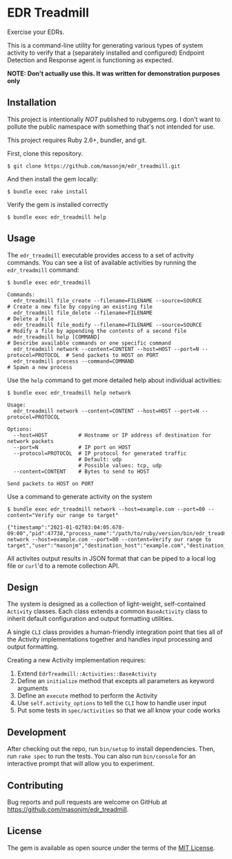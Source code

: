 # EDR Treadmill

Exercise your EDRs.

This is a command-line utility for generating various types of system activity
to verify that a (separately installed and configured) Endpoint
Detection and Response agent is functioning as expected.

**NOTE: Don't actually use this. It was written for demonstration purposes
only**


## Installation

This project is intentionally _NOT_ published to rubygems.org. I don't want to
pollute the public namespace with something that's not intended for use.

This project requires Ruby 2.6+, bundler, and git.

First, clone this repository.

    $ git clone https://github.com/masonjm/edr_treadmill.git

And then install the gem locally:

    $ bundle exec rake install

Verify the gem is installed correctly

    $ bundle exec edr_treadmill help


## Usage

The `edr_treadmill` executable provides access to a set of activity commands.
You can see a list of available activities by running the `edr_treadmill`
command:

    $ bundle exec edr_treadmill

    Commands:
      edr_treadmill file_create --filename=FILENAME --source=SOURCE                     # Create a new file by copying an existing file
      edr_treadmill file_delete --filename=FILENAME                                     # Delete a file
      edr_treadmill file_modify --filename=FILENAME --source=SOURCE                     # Modify a file by appending the contents of a second file
      edr_treadmill help [COMMAND]                                                      # Describe available commands or one specific command
      edr_treadmill network --content=CONTENT --host=HOST --port=N --protocol=PROTOCOL  # Send packets to HOST on PORT
      edr_treadmill process --command=COMMAND                                           # Spawn a new process

Use the `help` command to get more detailed help about individual activities:

    $ bundle exec edr_treadmill help network

    Usage:
      edr_treadmill network --content=CONTENT --host=HOST --port=N --protocol=PROTOCOL

    Options:
      --host=HOST          # Hostname or IP address of destination for network packets
      --port=N             # IP port on HOST
      --protocol=PROTOCOL  # IP protocol for generated traffic
                           # Default: udp
                           # Possible values: tcp, udp
      --content=CONTENT    # Bytes to send to HOST

    Send packets to HOST on PORT

Use a command to generate activity on the system

    $ bundle exec edr_treadmill network --host=example.com --port=80 --content="Verify our range to target"

    {"timestamp":"2021-01-02T03:04:05.678-09:00","pid":47738,"process_name":"/path/to/ruby/version/bin/edr_treadmill","command_line":"/path/to/ruby/version/bin/edr_treadmill network --host=example.com --port=80 --content=Verify our range to target","user":"masonjm","destination_host":"example.com","destination_port":80,"source_host":"10.11.12.13","source_port":424242,"data_size":26,"protocol":"udp"}

All activites output results in JSON format that can be piped to a local log
file or `curl`'d to a remote collection API.


## Design

The system is designed as a collection of light-weight, self-contained `Activity`
classes. Each class extends a common `BaseActivity` class to inherit default
configuration and output formatting utilities.

A single `CLI` class provides a human-friendly integration point that ties all
of the Activity implementations together and handles input processing and output
formatting.

Creating a new Activity implementation requires:

1. Extend `EdrTreadmill::Activities::BaseActivity`
2. Define an `initialize` method that excepts all parameters as keyword arguments
3. Define an `execute` method to perform the Activity
4. Use `self.activity_options` to tell the `CLI` how to handle user input
5. Put some tests in `spec/activities` so that we all know your code works


## Development

After checking out the repo, run `bin/setup` to install dependencies. Then, run
`rake spec` to run the tests. You can also run `bin/console` for an interactive
prompt that will allow you to experiment.


## Contributing

Bug reports and pull requests are welcome on GitHub at
https://github.com/masonjm/edr_treadmill.


## License

The gem is available as open source under the terms of the
[MIT License](https://opensource.org/licenses/MIT).
